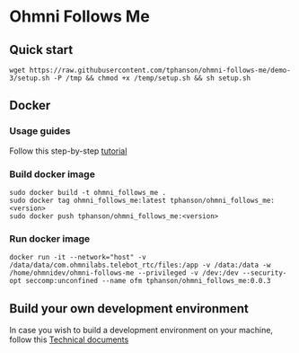# Ohmni Follows Me

## Quick start

```
wget https://raw.githubusercontent.com/tphanson/ohmni-follows-me/demo-3/setup.sh -P /tmp && chmod +x /temp/setup.sh && sh setup.sh
```

## Docker

### Usage guides

Follow this step-by-step [tutorial](https://docs.google.com/document/d/1ibkJVjdmrauHGQ0eP4HKzEVfYO_O8CrFDh9kXa5Ijmo/edit?usp=sharing)

### Build docker image

```
sudo docker build -t ohmni_follows_me .
sudo docker tag ohmni_follows_me:latest tphanson/ohmni_follows_me:<version>
sudo docker push tphanson/ohmni_follows_me:<version>
```

### Run docker image 

```
docker run -it --network="host" -v /data/data/com.ohmnilabs.telebot_rtc/files:/app -v /data:/data -w /home/ohmnidev/ohmni-follows-me --privileged -v /dev:/dev --security-opt seccomp:unconfined --name ofm tphanson/ohmni_follows_me:0.0.3
```

## Build your own development environment

In case you wish to build a development environment on your machine, follow this [Technical documents](./DEVELOPMENT.md)